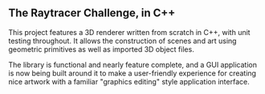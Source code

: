 ## The Raytracer Challenge, in C++

This project features a 3D renderer written from scratch in C++, with unit testing throughout. It allows the construction of scenes and art using geometric primitives as well as imported 3D object files.

The library is functional and nearly feature complete, and a GUI application is now being built around it to make a user-friendly experience for creating nice artwork with a familiar "graphics editing" style application interface.
